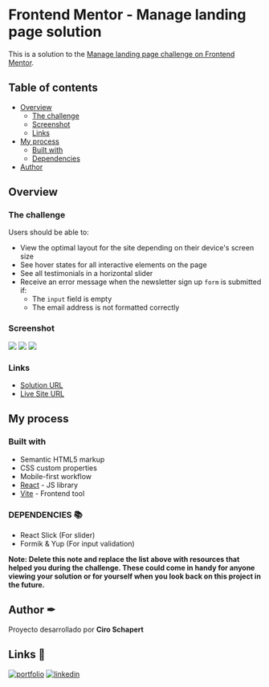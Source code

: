# Frontend Mentor - Manage landing page solution

This is a solution to the [Manage landing page challenge on Frontend Mentor](https://www.frontendmentor.io/challenges/manage-landing-page-SLXqC6P5).

## Table of contents

- [Overview](#overview)
  - [The challenge](#the-challenge)
  - [Screenshot](#screenshot)
  - [Links](#links)
- [My process](#my-process)
  - [Built with](#built-with)
  - [Dependencies](#dependencies)
- [Author](#author)

## Overview

### The challenge

Users should be able to:

- View the optimal layout for the site depending on their device's screen size
- See hover states for all interactive elements on the page
- See all testimonials in a horizontal slider
- Receive an error message when the newsletter sign up `form` is submitted if:
  - The `input` field is empty
  - The email address is not formatted correctly

### Screenshot

![](https://res.cloudinary.com/dz209s6jk/image/upload/v1580921398/Challenges/zsudsuxylxq1bnhww45p.jpg)
![](https://res.cloudinary.com/dz209s6jk/image/upload/v1580921398/Challenges/hpy91hm5bcn1lvyff2c7.jpg)
![](https://i.postimg.cc/JzLSVhK8/Captura-de-pantalla-2022-12-03-100541.png)

### Links

- [Solution URL](https://github.com/CiroJSCH/manage-landing-page)
- [Live Site URL](https://cirojsch.github.io/manage-landing-page/)

## My process

### Built with

- Semantic HTML5 markup
- CSS custom properties
- Mobile-first workflow
- [React](https://reactjs.org/) - JS library
- [Vite](https://vitejs.dev/) - Frontend tool

### DEPENDENCIES 📚

* React Slick (For slider)
* Formik & Yup (For input validation)

**Note: Delete this note and replace the list above with resources that helped you during the challenge. These could come in handy for anyone viewing your solution or for yourself when you look back on this project in the future.**

## Author ✒

Proyecto desarrollado por **Ciro Schapert**
## Links 🔗 
[![portfolio](https://img.shields.io/badge/my_portfolio-000?style=for-the-badge&logo=ko-fi&logoColor=white)](*)
[![linkedin](https://img.shields.io/badge/linkedin-0A66C2?style=for-the-badge&logo=linkedin&logoColor=white)](https://www.linkedin.com/in/ciro-schapert-557813238/)

